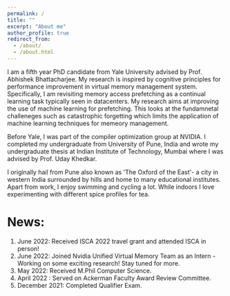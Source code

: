 ```yaml
---
permalink: /
title: ""
excerpt: "About me"
author_profile: true
redirect_from: 
  - /about/
  - /about.html
---
```

I am a fifth year PhD candidate from Yale University advised by Prof. Abhishek Bhattacharjee. 
My research is inspired by cognitive principles for performance improvement in virtual memory management system. Specifically, I am revisiting memory access prefetching as a continual learning task typically seen in datacenters. My research aims at improving the use of machine learning for prefetching. This looks at the fundamnetal challeneges such as catastrophic forgetting which limits the application of machine learning techniques for memeory management.

Before Yale, I was part of the compiler optimization group at NVIDIA. I completed my undergraduate from University of Pune, India and wrote my undergraduate thesis at Indian Institute of Technology, Mumbai where I was advised by Prof. Uday Khedkar.

I originally hail from Pune also known as 'The Oxford of the East'- a city in western India surrounded by hills and home to many educational institutes. Apart from work, I enjoy swimming and cycling a lot. While indoors I love experimenting with different spice profiles for tea.


News:
======
1.  June 2022: Received ISCA 2022 travel grant and attended ISCA in person!
2.  June 2022: Joined Nvidia Unified Virtual Memory Team as an Intern - Working on some exciting research! Stay tuned for more.
3.  May 2022: Received M.Phil Computer Science.
4.  April 2022 : Served on Ackerman Faculty Award Review Committee.
5.  December 2021: Completed Qualifier Exam.

